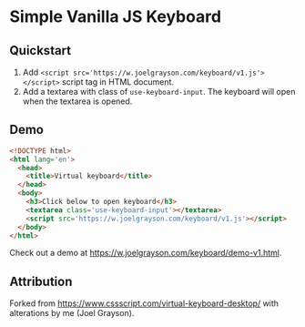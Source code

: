 # Simple Vanilla JS Keyboard
## Quickstart
1. Add `<script src='https://w.joelgrayson.com/keyboard/v1.js'></script>` script tag in HTML document.
2. Add a textarea with class  of `use-keyboard-input`. The keyboard will open when the textarea is opened.

## Demo
```html
<!DOCTYPE html>
<html lang='en'>
  <head>
    <title>Virtual keyboard</title>
  </head>
  <body>
    <h3>Click below to open keyboard</h3>
    <textarea class='use-keyboard-input'></textarea>
    <script src='https://w.joelgrayson.com/keyboard/v1.js'></script>
  </body>
</html>
```
Check out a demo at https://w.joelgrayson.com/keyboard/demo-v1.html.


## Attribution
Forked from https://www.cssscript.com/virtual-keyboard-desktop/ with alterations by me (Joel Grayson).